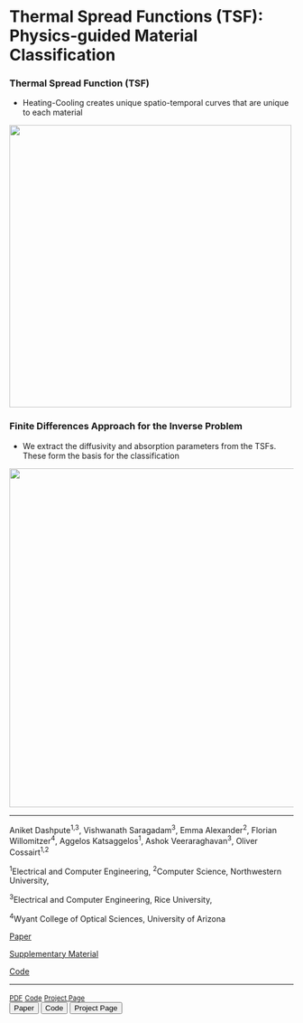 # Thermal Spread Functions (TSF): Physics-guided Material Classification

### Thermal Spread Function (TSF)

- Heating-Cooling creates unique spatio-temporal curves that are unique to each material

<p float="middle">
  <img src="https://github.com/aniketdashpute/TSF/assets/52461513/041d3de1-faf4-4059-8aca-8082ad814138" width = 500/>
</p>

### Finite Differences Approach for the Inverse Problem

- We extract the diffusivity and absorption parameters from the TSFs. These form the basis for the classification

<p float="middle">
  <img src="https://github.com/aniketdashpute/TSF/assets/52461513/5b42c069-efa1-4bbd-a591-afbd5905c609" width = 600/>
</p>

------------------------------

Aniket Dashpute<sup>1,3</sup>, Vishwanath Saragadam<sup>3</sup>, Emma Alexander<sup>2</sup>, Florian Willomitzer<sup>4</sup>, Aggelos Katsaggelos<sup>1</sup>, Ashok Veeraraghavan<sup>3</sup>, Oliver Cossairt<sup>1,2</sup>

<sup>1</sup>Electrical and Computer Engineering, <sup>2</sup>Computer Science, Northwestern University,

<sup>3</sup>Electrical and Computer Engineering, Rice University,

<sup>4</sup>Wyant College of Optical Sciences, University of Arizona


[Paper](https://openaccess.thecvf.com/content/CVPR2023/papers/Dashpute_Thermal_Spread_Functions_TSF_Physics-Guided_Material_Classification_CVPR_2023_paper.pdf)

[Supplementary Material](https://openaccess.thecvf.com/content/CVPR2023/supplemental/Dashpute_Thermal_Spread_Functions_CVPR_2023_supplemental.pdf)

[Code](https://github.com/aniketdashpute/TSF)

------------------------------

<div class="links">
      <a href="https://openaccess.thecvf.com/content/CVPR2023/papers/Dashpute_Thermal_Spread_Functions_TSF_Physics-Guided_Material_Classification_CVPR_2023_paper.pdf" class="btn btn-lg z-depth-0" role="button" target="_blank" style="font-size:12px;">PDF</a>
      <a href="https://github.com/aniketdashpute/TSF" class="btn btn-lg" role="button" target="_blank" style="font-size:12px;">Code</a>
      <a href="https://aniketdashpute.github.io/TSF/" class="btn btn-lg" role="button" target="_blank" style="font-size:12px;">Project Page</a>
</div>

<div class="btn-group btn-group-lg">
  <button type="button" class="btn btn-primary">Paper</button>
  <button type="button" class="btn btn-primary">Code</button>
  <button type="button" class="btn btn-primary">Project Page</button>
</div>

